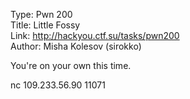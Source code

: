 Type: Pwn 200  
Title: Little Fossy  
Link: <http://hackyou.ctf.su/tasks/pwn200>  
Author: Misha Kolesov (sirokko)

You're on your own this time.

nc 109.233.56.90 11071
